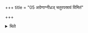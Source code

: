 +++
title = "05 अग्रेणाग्नीध्रञ् चतुरपस्रावं विमितं"

+++

<details><summary>थिते</summary>

अग्रेणाग्नीध्रं चतुरपस्रावं विमितं विमिन्वन्ति पुरस्तादुन्नतं पश्चान्निनतम् ५
</details>
